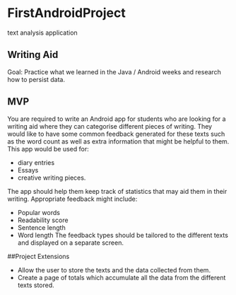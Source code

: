 # FirstAndroidProject
text analysis application

## Writing Aid
Goal: Practice what we learned in the Java / Android weeks and research how to persist data.
## MVP
You are required to write an Android app for students who are looking for a writing aid where they can categorise different pieces of writing. They would like to have some common feedback generated for these texts such as the word count as well as extra information that might be helpful to them. 
This app would be used for: 
* diary entries
* Essays
* creative writing pieces. 

The app should help them keep track of statistics that may aid them in their writing. Appropriate feedback might include:
* Popular words
* Readability score
* Sentence length
* Word length
The feedback types should be tailored to the different texts and displayed on a separate screen.

##Project Extensions
* Allow the user to store the texts and the data collected from them. 
* Create a page of totals which accumulate all the data from the different texts stored. 
